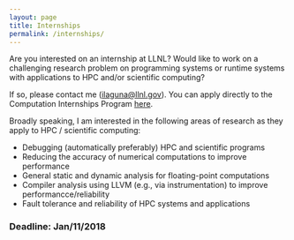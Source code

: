 ```yaml
---
layout: page
title: Internships
permalink: /internships/
---
```



Are you interested on an internship at LLNL? Would like to work on a challenging research problem on programming systems or runtime systems with applications to HPC and/or scientific computing?

If so, please contact me (ilaguna@llnl.gov). You can apply directly to the Computation Internships Program [here](https://computation.llnl.gov/careers/internships).

Broadly speaking, I am interested in the following areas of research as they apply to HPC / scientific computing:

- Debugging (automatically preferably) HPC and scientific programs
- Reducing the accuracy of numerical computations to improve performance
- General static and dynamic analysis for floating-point computations
- Compiler analysis using LLVM (e.g., via instrumentation) to improve performancce/reliability
- Fault tolerance and reliability of HPC systems and applications

### Deadline: Jan/11/2018


